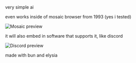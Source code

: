 very simple ai

even works inside of mosaic browser from 1993 (yes i tested)

![Mosaic preview](https://github.com/user-attachments/assets/6512585c-a001-46b2-9ae2-a38047956841)


it will also embed in software that supports it, like discord

![Discord preview](https://github.com/user-attachments/assets/ee3ee1d5-9aef-42f0-8740-a54666aae091)


made with bun and elysia
